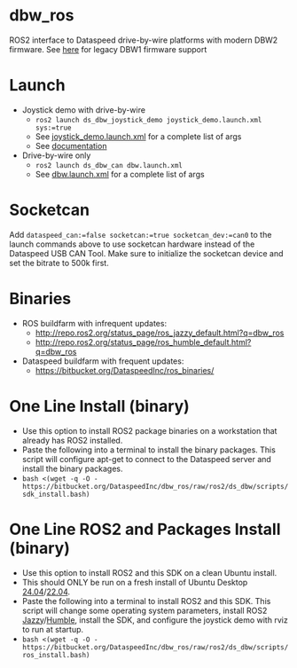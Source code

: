 # dbw_ros
ROS2 interface to Dataspeed drive-by-wire platforms with modern DBW2 firmware. See [here](dbw1) for legacy DBW1 firmware support

# Launch

* Joystick demo with drive-by-wire
    * `ros2 launch ds_dbw_joystick_demo joystick_demo.launch.xml sys:=true`
    * See [joystick_demo.launch.xml](ds_dbw_joystick_demo/launch/joystick_demo.launch.xml) for a complete list of args
    * See [documentation](ds_dbw_joystick_demo/README.md)
* Drive-by-wire only
    * `ros2 launch ds_dbw_can dbw.launch.xml`
    * See [dbw.launch.xml](ds_dbw_can/launch/dbw.launch.xml) for a complete list of args

# Socketcan
Add `dataspeed_can:=false socketcan:=true socketcan_dev:=can0` to the launch commands above to use socketcan hardware instead of the Dataspeed USB CAN Tool.
Make sure to initialize the socketcan device and set the bitrate to 500k first.

# Binaries

* ROS buildfarm with infrequent updates:
    * http://repo.ros2.org/status_page/ros_jazzy_default.html?q=dbw_ros
    * http://repo.ros2.org/status_page/ros_humble_default.html?q=dbw_ros
* Dataspeed buildfarm with frequent updates:
    * https://bitbucket.org/DataspeedInc/ros_binaries/

# One Line Install (binary)

* Use this option to install ROS2 package binaries on a workstation that already has ROS2 installed.
* Paste the following into a terminal to install the binary packages. This script will configure apt-get to connect to the Dataspeed server and install the binary packages.
* ```bash <(wget -q -O - https://bitbucket.org/DataspeedInc/dbw_ros/raw/ros2/ds_dbw/scripts/sdk_install.bash)```

# One Line ROS2 and Packages Install (binary)

* Use this option to install ROS2 and this SDK on a clean Ubuntu install.
* This should ONLY be run on a fresh install of Ubuntu Desktop [24.04](http://releases.ubuntu.com/24.04/)/[22.04](http://releases.ubuntu.com/22.04/).
* Paste the following into a terminal to install ROS2 and this SDK. This script will change some operating system parameters, install ROS2 [Jazzy](https://docs.ros.org/en/jazzy/Installation/Ubuntu-Install-Debians.html)/[Humble](https://docs.ros.org/en/humble/Installation/Ubuntu-Install-Debians.html), install the SDK, and configure the joystick demo with rviz to run at startup.
* ```bash <(wget -q -O - https://bitbucket.org/DataspeedInc/dbw_ros/raw/ros2/ds_dbw/scripts/ros_install.bash)```
